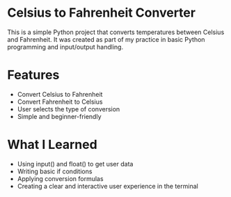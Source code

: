 # Celsius to Fahrenheit Converter

This is a simple Python project that converts temperatures between Celsius and Fahrenheit. It was created as part of my practice in basic Python programming and input/output handling.

# Features

- Convert Celsius to Fahrenheit
- Convert Fahrenheit to Celsius
- User selects the type of conversion
- Simple and beginner-friendly

# What I Learned

- Using input() and float() to get user data
- Writing basic if conditions
- Applying conversion formulas
- Creating a clear and interactive user experience in the terminal